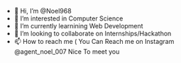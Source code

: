 - 👋 Hi, I’m @Noel968
- 👀 I’m interested in Computer Science
- 🌱 I’m currently learnining Web Development
- 💞️ I’m looking to collaborate on Internships/Hackathon
- 📫 How to reach me ( You Can Reach me on Instagram @agent_noel_007
Nice To meet you

<!---
Noel968/Noel968 is a ✨ special ✨ repository because its `README.md` (this file) appears on your GitHub profile.
You can click the Preview link to take a look at your changes.
--->
